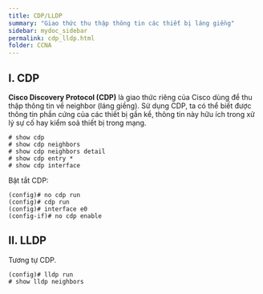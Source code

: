 ```yaml
---
title: CDP/LLDP
summary: "Giao thức thu thập thông tin các thiết bị láng giềng"
sidebar: mydoc_sidebar
permalink: cdp_lldp.html
folder: CCNA
---
```


## I. CDP

**Cisco Discovery Protocol (CDP)** là giao thức riêng của Cisco dùng để thu thập thông tin về neighbor (láng giềng). Sử dụng CDP, ta có thể biết được thông tin phần cứng của các thiết bị gần kề, thông tin này hữu ích trong xử lý sự cố hay kiểm soả thiết bị trong mạng.

```
# show cdp
# show cdp neighbors
# show cdp neighbors detail
# show cdp entry *
# show cdp interface
```

Bật tắt CDP:

```
(config)# no cdp run
(config)# cdp run
(config)# interface e0
(config-if)# no cdp enable
```

## II. LLDP

Tương tự CDP.

```
(config)# lldp run
# show lldp neighbors
```

